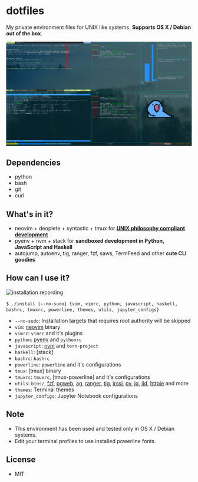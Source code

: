 # dotfiles
My private environment files for UNIX like systems. **Supports OS X / Debian out of the box**.

![terminal screenshot](/terminal.png?raw=true "terminal screenshot")


## Dependencies
- python
- bash
- git
- curl


## What's in it?
- neovim + deoplete + syntastic + tmux for **[UNIX philosophy compliant development]**
- pyenv + nvm + stack for **sandboxed development in Python, JavaScript and Haskell**
- autojump, autoenv, tig, ranger, fzf, saws, TermFeed and other **cute CLI goodies**


## How can I use it?
![installation recording](/tty.gif?raw=true "installation recording")

    $ ./install [--no-sudo] {vim, vimrc, python, javascript, haskell, bashrc, tmuxrc, powerline, themes, utils, jupyter_configs}

- `--no-sudo`: Installation targets that requires root authority will be skipped
- `vim`: [neovim] binary
- `vimrc`: `vimrc`  and it's plugins
- `python`: [pyenv] and `pythonrc`
- `javascript`: [nvm] and `tern-project`
- `haskell`: [stack]
- `bashrc`: `bashrc`
- `powerline`: `powerline` and it's configurations
- `tmux`: [tmux] binary
- `tmuxrc`: `tmuxrc`, [tmux-powerline] and it's configurations
- `utils`: `bins/`, [fzf], [pgweb], [ag], [ranger], [tig], [irssi], [pv], [jq], [jid], [httpie] and more
- `themes`: Terminal themes
- `jupyter_configs`: Jupyter Notebook configurations


## Note
- This environment has been used and tested only in OS X / Debian systems.
- Edit your terminal profiles to use installed powerline fonts.


## License
- MIT


[unix philosophy compliant development]: https://en.wikipedia.org/wiki/Unix_philosophy
[pyenv]: https://github.com/pyenv/pyenv
[neovim]: https://neovim.io/
[nvm]: https://github.com/creationix/nvm
[fzf]: https://github.com/junegunn/fzf
[pgweb]: https://github.com/sosedoff/pgweb
[ag]: https://github.com/ggreer/the_silver_searcher
[ranger]: https://github.com/ranger/ranger
[tig]: https://github.com/jonas/tig
[irssi]: https://irssi.org/
[pv]: http://www.ivarch.com/programs/pv.shtml
[jq]: 200~https://github.com/stedolan/jq
[jid]: https://github.com/simeji/jid
[httpie]: https://github.com/jakubroztocil/httpie
